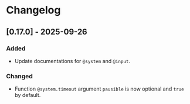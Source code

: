 # Changelog

## [0.17.0] - 2025-09-26

### Added

- Update documentations for `@system` and `@input`. 

### Changed
- Function `@system.timeout` argument `pausible` is now optional and `true` by default.
